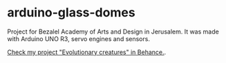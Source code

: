 # arduino-glass-domes
Project for Bezalel Academy of Arts and Design in Jerusalem. 
It was made with Arduino UNO R3, servo engines and sensors.

[Check my project "Evolutionary creatures" in Behance.](https://www.behance.net/gallery/66815697/Evolutionary-creatures).
